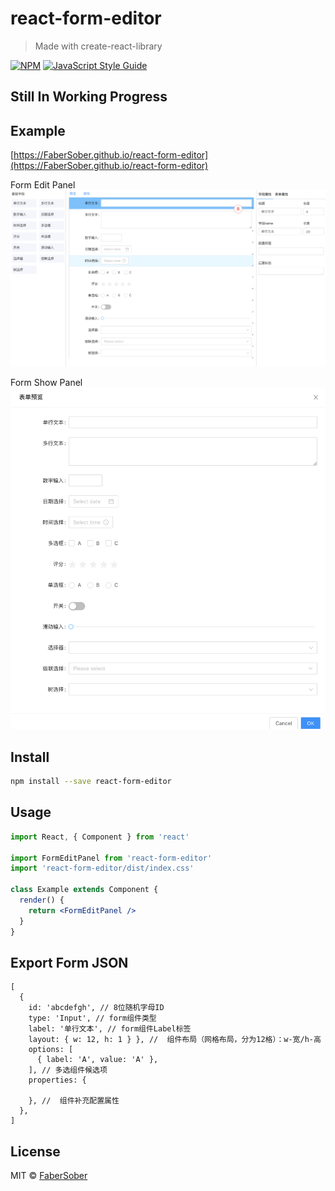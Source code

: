 # react-form-editor

> Made with create-react-library

[![NPM](https://img.shields.io/npm/v/react-form-editor.svg)](https://www.npmjs.com/package/react-form-editor) [![JavaScript Style Guide](https://img.shields.io/badge/code_style-standard-brightgreen.svg)](https://standardjs.com)

## Still In Working Progress

## Example
[https://FaberSober.github.io/react-form-editor](https://FaberSober.github.io/react-form-editor)

Form Edit Panel
![Form Edit Panel](./doc/img/edit.png)

Form Show Panel
![Form Show Panel](./doc/img/preview.png)

## Install

```bash
npm install --save react-form-editor
```

## Usage

```jsx
import React, { Component } from 'react'

import FormEditPanel from 'react-form-editor'
import 'react-form-editor/dist/index.css'

class Example extends Component {
  render() {
    return <FormEditPanel />
  }
}
```

## Export Form JSON
```
[
  {
    id: 'abcdefgh', // 8位随机字母ID
    type: 'Input', // form组件类型
    label: '单行文本', // form组件Label标签
    layout: { w: 12, h: 1 } }, //  组件布局（网格布局，分为12格）：w-宽/h-高
    options: [
      { label: 'A', value: 'A' },
    ], // 多选组件候选项
    properties: {

    }, //  组件补充配置属性
  },
]
```

## License

MIT © [FaberSober](https://github.com/FaberSober)
